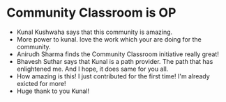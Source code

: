 # Community Classroom is OP

- Kunal Kushwaha says that this community is amazing.
- More power to kunal. love the work which your are doing for the community.
- Anirudh Sharma finds the Community Classroom initiative really great!
- Bhavesh Suthar says that Kunal is a path provider. The path that has enlightened me. And I hope, it does same for you all.
- How amazing is this! I just contributed for the first time! I'm already exicted for more!
- Huge thank to you Kunal!

